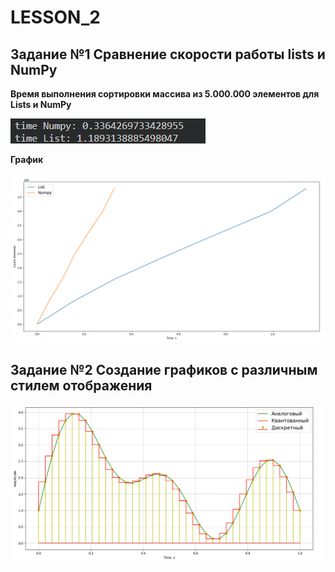 # LESSON_2

## Задание №1 Сравнение скорости работы lists и NumPy

**Время выполнения сортировки массива из 5.000.000 элементов для Lists и NumPy**

<img src ="photo/2023-09-26_20-43-22.png">

**График**

<img src = "photo/2023-09-26_21-37-35.png">



## Задание №2 Создание графиков с различным стилем отображения



<img src = "photo/2023-09-26_22-33-20.png">


